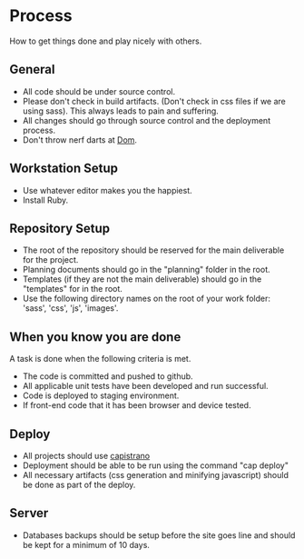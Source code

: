Process
==============

How to get things done and play nicely with others.

General
-------

* All code should be under source control.
* Please don't check in build artifacts. (Don't check in css files if we are using sass). This always leads to pain and suffering.
* All changes should go through source control and the deployment process.
* Don't throw nerf darts at [Dom](http://seesparkbox.com/about/dominique_richardson/).


Workstation Setup
-------
* Use whatever editor makes you the happiest.
* Install Ruby.


Repository Setup
-------

* The root of the repository should be reserved for the main deliverable for the project.
* Planning documents should go in the "planning" folder in the root.
* Templates (if they are not the main deliverable) should go in the "templates" for in the root.
* Use the following directory names on the root of your work folder: 'sass', 'css', 'js', 'images'.



When you know you are done
-------

A task is done when the following criteria is met.

* The code is committed and pushed to github. 
* All applicable unit tests have been developed and run successful. 
* Code is deployed to staging environment.
* If front-end code that it has been browser and device tested.


Deploy
-------

* All projects should use [capistrano](https://github.com/capistrano/capistrano)
* Deployment should be able to be run using the command "cap deploy"
* All necessary artifacts (css generation and minifying javascript) should be done as part of the deploy.


Server
-------

* Databases backups should be setup before the site goes line and should be kept for a minimum of 10 days.

